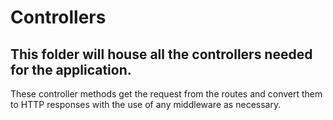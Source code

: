 # Controllers

## This folder will house all the controllers needed for the application.

These controller methods get the request from the routes and convert them to HTTP responses with the use of any middleware as necessary.

